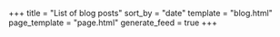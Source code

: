+++
title = "List of blog posts"
sort_by = "date"
template = "blog.html"
page_template = "page.html"
generate_feed = true
+++
